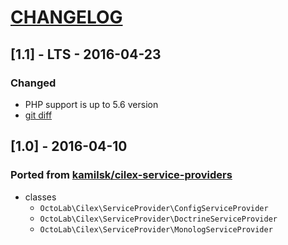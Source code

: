 [CHANGELOG](http://keepachangelog.com)
======================================

## [1.1] - LTS - 2016-04-23
### Changed
- PHP support is up to 5.6 version
- [git diff](/../../compare/1.0...1.1)

## [1.0] - 2016-04-10
### Ported from [kamilsk/cilex-service-providers](https://github.com/kamilsk/CilexServiceProviders)
- classes
  - `OctoLab\Cilex\ServiceProvider\ConfigServiceProvider`
  - `OctoLab\Cilex\ServiceProvider\DoctrineServiceProvider`
  - `OctoLab\Cilex\ServiceProvider\MonologServiceProvider`
